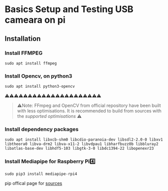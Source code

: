 # Basics Setup and Testing USB cameara on pi

## Installation 

### Install FFMPEG

```
sudo apt install ffmpeg
```

### Install Opencv, on python3 

```
sudo apt install python3-opencv
```
⚠️⚠️⚠️⚠️⚠️⚠️⚠️⚠️⚠️⚠️⚠️⚠️⚠️⚠️⚠️⚠️⚠️⚠️⚠️⚠️⚠️
> ⚠️Note: FFmpeg and OpenCV from official repository have been built with less optimisations. It is recommended to build from sources with the *supported optimisations* ⚠️

### Install dependency packages
```pip 
sudo apt install libxcb-shm0 libcdio-paranoia-dev libsdl2-2.0-0 libxv1  libtheora0 libva-drm2 libva-x11-2 libvdpau1 libharfbuzz0b libbluray2 libatlas-base-dev libhdf5-103 libgtk-3-0 libdc1394-22 libopenexr23
```

### Install Mediapipe for Raspberry Pi4️⃣ 

```pip
sudo pip3 install mediapipe-rpi4

```
pip offical page for [sources](https://pypi.org/project/mediapipe-rpi4/)
